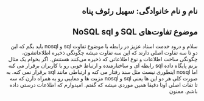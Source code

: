 <h2 dir="rtl">نام و نام خانوادگی: سهیل رئوف پناه</h2>
<h2 dir="rtl">موضوع تفاوت‌های SQL و NoSQL sql</h2>

<div dir="rtl">
سلام و درود خدمت استاد عزیز
  در رابطه با موضوع تفاوت sql و nosql باید بگم که این دو تا سه تفاوت اصلی دارند که این سه تفاوت میشه چگونگی ذخیره اطلاعاتشون، چگونگی ساخت اطلاعات و نوع اطلاعاتی که ذخیره می‌کنند هستنش. اگر بخوام یک مثال بزنم پایگاه داده sql رابطه ای و ساختارمنده و ارتباط خوبی رو با کاربران برقرار می کنه اما nosql اینطوری نیست مثل سند رفتار می کنه و ارتباطی مانند sql برقرار نمی کنه. به صورت کلی هر دو این ها یعنی sql و nosql مزیت ها و معایبی رو به همراه دارن که سه تا تفات اصلی اونا دقیقا همین موردی میشه که گفتم. امیدوارم که اطلاعات درستی داده باشم. ممنون
</div>
